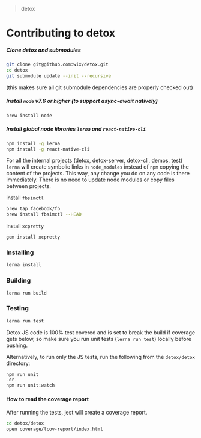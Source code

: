> detox

# Contributing to detox

##### Clone detox and submodules

```sh
git clone git@github.com:wix/detox.git
cd detox
git submodule update --init --recursive
```
(this makes sure all git submodule dependencies are properly checked out)


##### Install `node` v7.6 or higher (to support async-await natively)

```
brew install node
```

##### Install global node libraries `lerna` and `react-native-cli`

```sh
npm install -g lerna
npm install -g react-native-cli
```

For all the internal projects (detox, detox-server, detox-cli, demos, test) `lerna` will create symbolic links in `node_modules` instead of `npm` copying the content of the projects. This way, any change you do on any code is there immediately. There is no need to update node modules or copy files between projects.

install `fbsimctl` 

```sh
brew tap facebook/fb
brew install fbsimctl --HEAD
```

install `xcpretty`

```sh
gem install xcpretty
```
### Installing

```sh
lerna install
```

### Building

```sh
lerna run build
```

### Testing

```sh
lerna run test
```

Detox JS code is 100% test covered and is set to break the build if coverage gets below, so make sure you run unit tests (`lerna run test`) locally before pushing.

Alternatively, to run only the JS tests, run the following from the `detox/detox` directory: 

```sh
npm run unit
-or-
npm run unit:watch
```

#### How to read the coverage report
After running the tests, jest will create a coverage report.

```sh
cd detox/detox
open coverage/lcov-report/index.html
```

